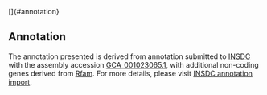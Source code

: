[]{#annotation}

Annotation
----------

The annotation presented is derived from annotation submitted to
[INSDC](http://www.insdc.org) with the assembly accession
[GCA\_001023065.1](http://www.ebi.ac.uk/ena/data/view/GCA_001023065.1),
with additional non-coding genes derived from
[Rfam](http://rfam.xfam.org/). For more details, please visit [INSDC
annotation
import](http://ensemblgenomes.org/info/data/insdc_annotation).
